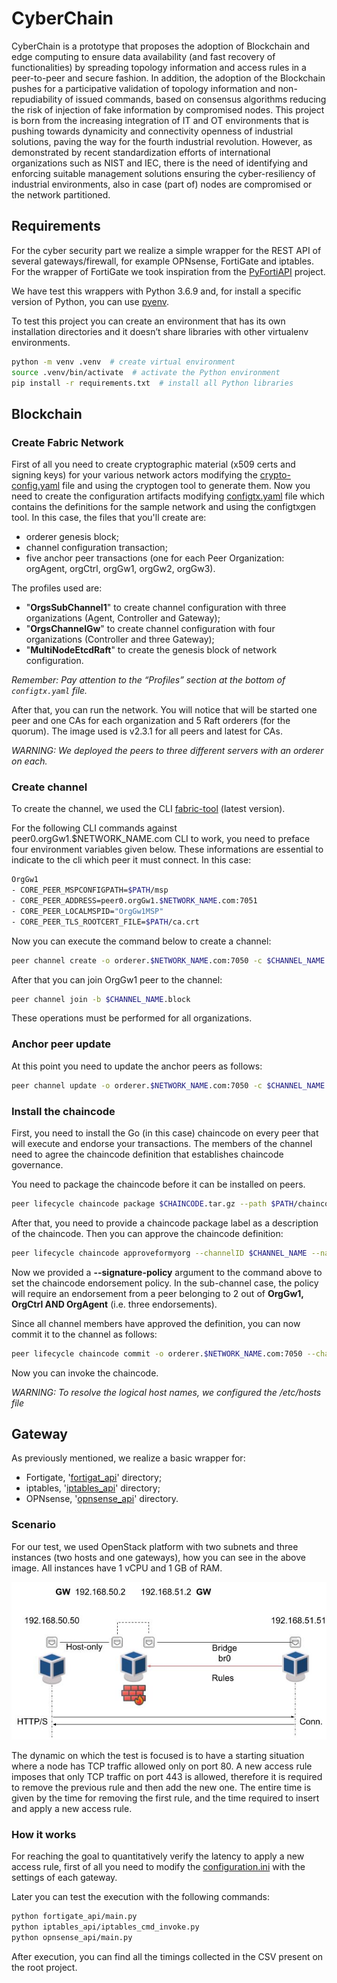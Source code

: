 # CyberChain

CyberChain is a prototype that proposes the adoption of Blockchain and edge computing
to ensure data availability (and fast recovery of functionalities) by spreading topology
information and access rules in a peer-to-peer and secure fashion. In addition, the adoption
of the Blockchain pushes for a participative validation of topology information and
non-repudiability of issued commands, based on consensus algorithms reducing the
risk of injection of fake information by compromised nodes.
This project is born from the increasing integration of IT and OT environments that
is pushing towards dynamicity and connectivity openness of industrial solutions, paving
the way for the fourth industrial revolution. However, as demonstrated by recent standardization
efforts of international organizations such as NIST and IEC, there is the need of identifying
and enforcing suitable management solutions ensuring the cyber-resiliency of industrial
environments, also in case (part of) nodes are compromised or the network partitioned.

## Requirements

For the cyber security part we realize a simple wrapper for the REST API of several
gateways/firewall, for example OPNsense, FortiGate and iptables.
For the wrapper of FortiGate we took inspiration from the [PyFortiAPI](https://www.github.com/jsimpso/pyfortiapi)
project.

We have test this wrappers with Python 3.6.9 and, for install a specific version of Python,
you can use [pyenv](https://github.com/pyenv/pyenv).

To test this project you can create an environment that has its own installation
directories and it doesn’t share libraries with other virtualenv environments.

```bash
python -m venv .venv  # create virtual environment
source .venv/bin/activate  # activate the Python environment
pip install -r requirements.txt  # install all Python libraries
```

## Blockchain

### Create Fabric Network

First of all you need to create cryptographic material (x509 certs and signing keys)
for your various network actors modifying the [crypto-config.yaml](fabric_v2/crypto-config.yaml)
file and using the cryptogen tool to generate them.
Now you need to create the configuration artifacts modifying [configtx.yaml](fabric_v2/configtx.yaml)
file which contains the definitions for the sample network and using the configtxgen tool.
In this case, the files that you'll create are:

* orderer genesis block;
* channel configuration transaction;
* five anchor peer transactions (one for each Peer Organization: orgAgent, orgCtrl, orgGw1, orgGw2, orgGw3).

The profiles used are:

* "**OrgsSubChannel1**" to create channel configuration with three organizations (Agent, Controller and Gateway);
* "**OrgsChannelGw**" to create channel configuration with four organizations (Controller and three Gateway);
* "**MultiNodeEtcdRaft**" to create the genesis block of network configuration.

*Remember: Pay attention to the “Profiles” section at the bottom of `configtx.yaml` file.*

After that, you can run the network. You will notice that will be started one peer and
one CAs for each organization and 5 Raft orderers (for the quorum). The image used is
v2.3.1 for all peers and latest for CAs.

*WARNING: We deployed the peers to three different servers with an orderer on each.*

### Create channel

To create the channel, we used the CLI [fabric-tool](https://github.com/hyperledger/fabric-cli)
(latest version).

For the following CLI commands against peer0.orgGw1.$NETWORK_NAME.com CLI to work,
you need to preface four environment variables given below. These informations are
essential to indicate to the cli which peer it must connect. In this case:

```bash
OrgGw1
- CORE_PEER_MSPCONFIGPATH=$PATH/msp
- CORE_PEER_ADDRESS=peer0.orgGw1.$NETWORK_NAME.com:7051
- CORE_PEER_LOCALMSPID="OrgGw1MSP"
- CORE_PEER_TLS_ROOTCERT_FILE=$PATH/ca.crt
```

Now you can execute the command below to create a channel:

```bash
peer channel create -o orderer.$NETWORK_NAME.com:7050 -c $CHANNEL_NAME -f $PATH/$CHANNEL.tx --tls --cafile $PATH/tlsca.$NETWORK_NAME.com-cert.pem
```

After that you can join OrgGw1 peer to the channel:

```bash
peer channel join -b $CHANNEL_NAME.block
```

These operations must be performed for all organizations.

### Anchor peer update

At this point you need to update the anchor peers as follows:

```bash
peer channel update -o orderer.$NETWORK_NAME.com:7050 -c $CHANNEL_NAME -f $PATH/OrgGw1MSPanchors.tx --tls --cafile $PATH/tlsca.$NETWORK_NAME.com-cert.pem
```

### Install the chaincode

First, you need to install the Go (in this case) chaincode on every peer that will
execute and endorse your transactions.
The members of the channel need to agree the chaincode definition that establishes
chaincode governance.

You need to package the chaincode before it can be installed on peers.

```bash
peer lifecycle chaincode package $CHAINCODE.tar.gz --path $PATH/chaincode/$CHAINCODE --lang golang --label $CHAINCODE_1.0
```

After that, you need to provide a chaincode package label as a description of the
chaincode. Then you can approve the chaincode definition:

```bash
peer lifecycle chaincode approveformyorg --channelID $CHANNEL_NAME --name $CHAINCODE --version 1.0 --package-id $CC_PACKAGE_ID --sequence 1 --tls --cafile $PATH/tlsca.$NETWORK_NAME.com-cert.pem
```

Now we provided a **--signature-policy** argument to the command above to set the
chaincode endorsement policy. In the sub-channel case, the policy will require an
endorsement from a peer belonging to 2 out of **OrgGw1, OrgCtrl AND OrgAgent**
(i.e. three endorsements).

Since all channel members have approved the definition, you can now commit it to the channel as follows:

```bash
peer lifecycle chaincode commit -o orderer.$NETWORK_NAME.com:7050 --channelID $CHANNEL_NAME --name $CHAINCODE --version 1.0 --sequence 1 --tls --cafile "$PATH/tlsca.$NETWORK_NAME.com-cert.pem" --peerAddresses peer0.orgGw1.$NETWORK_NAME.com:7051 --tlsRootCertFiles "$PATH/ca.crt" --peerAddresses peer0.orgCtrl.$NETWORK_NAME.com:10051 --tlsRootCertFiles "$PATH/ca.crt"      --peerAddresses peer0.orgAgent.$NETWORK_NAME.com:11051 --tlsRootCertFiles "$PATH/ca.crt"
```

Now you can invoke the chaincode.

*WARNING: To resolve the logical host names, we configured the /etc/hosts file*

## Gateway

As previously mentioned, we realize a basic wrapper for:

* Fortigate, '[fortigat_api](fortigat_api)' directory;
* iptables, '[iptables_api](iptables_api)' directory;
* OPNsense, '[opnsense_api](opnsense_api)' directory.

### Scenario

For our test, we used OpenStack platform with two subnets and three instances (two hosts and
one gateways), how you can see in the above image. All instances have 1 vCPU and 1 GB of RAM.

![gateway_topology](images/gateway_topology.jpg)

The dynamic on which the test is focused is to have a starting situation where a node has TCP traffic allowed only on port 80. 
A new access rule imposes that only TCP traffic on port 443 is allowed, therefore it is required to remove the previous rule and then add the new one. 
The entire time is given by the time for removing the first rule, and the time required to insert and apply a new access rule.

### How it works

For reaching the goal to quantitatively verify the latency to apply a new access rule,
first of all you need to modify the [configuration.ini](configuration.ini) with
the settings of each gateway.

Later you can test the execution with the following commands:

```bash
python fortigate_api/main.py
python iptables_api/iptables_cmd_invoke.py
python opnsense_api/main.py
```

After execution, you can find all the timings collected in the CSV present on the root project.
